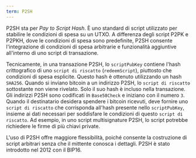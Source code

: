 ```yaml
---
term: P2SH
---
```


P2SH sta per *Pay to Script Hash*. È uno standard di script utilizzato per stabilire le condizioni di spesa su un UTXO. A differenza degli script P2PK e P2PKH, dove le condizioni di spesa sono predefinite, P2SH consente l'integrazione di condizioni di spesa arbitrarie e funzionalità aggiuntive all'interno di uno script di transazione.

Tecnicamente, in una transazione P2SH, lo `scriptPubKey` contiene l'hash crittografico di uno `script di riscatto` (`redeemScript`), piuttosto che condizioni di spesa esplicite. Questo hash è ottenuto utilizzando un hash `SHA256`. Quando si inviano bitcoin a un indirizzo P2SH, lo `script di riscatto` sottostante non viene rivelato. Solo il suo hash è incluso nella transazione. Gli indirizzi P2SH sono codificati in `Base58Check` e iniziano con il numero `3`. Quando il destinatario desidera spendere i bitcoin ricevuti, deve fornire uno `script di riscatto` che corrisponda all'hash presente nello `scriptPubKey`, insieme ai dati necessari per soddisfare le condizioni di questo `script di riscatto`. Ad esempio, in uno script multisignature P2SH, lo script potrebbe richiedere le firme di più chiavi private.

L'uso di P2SH offre maggiore flessibilità, poiché consente la costruzione di script arbitrari senza che il mittente conosca i dettagli. P2SH è stato introdotto nel 2012 con il BIP16.